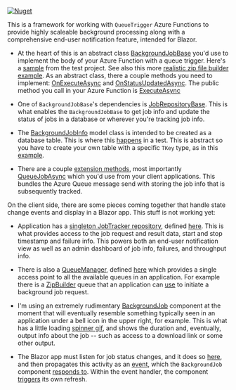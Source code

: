 [![Nuget](https://img.shields.io/nuget/v/AO.BackgroundJobs)](https://www.nuget.org/packages/AO.BackgroundJobs/)

This is a framework for working with `QueueTrigger` Azure Functions to provide highly scaleable background processing along with a comprehensive end-user notification feature, intended for Blazor.

- At the heart of this is an abstract class [BackgroundJobBase](https://github.com/adamfoneil/QueuedJobsLibrary/blob/master/QueuedJobs.Library/Abstract/BackgroundJobBase.cs) you'd use to implement the body of your Azure Function with a queue trigger. Here's a [sample](https://github.com/adamfoneil/QueuedJobsLibrary/blob/master/Testing/SampleJob.cs#L34) from the test project. See also this more [realistic zip file builder example](https://github.com/adamfoneil/QueuedJobsLibrary/blob/master/QueuedJobs.Functions/BuildZipFile.cs). As an abstract class, there a couple methods you need to implement: [OnExecuteAsync](https://github.com/adamfoneil/QueuedJobsLibrary/blob/master/QueuedJobs.Library/Abstract/BackgroundJobBase.cs#L31) and [OnStatusUpdatedAsync](https://github.com/adamfoneil/QueuedJobsLibrary/blob/master/QueuedJobs.Library/Abstract/BackgroundJobBase.cs#L36). The public method you call in your Azure Function is [ExecuteAsync](https://github.com/adamfoneil/QueuedJobsLibrary/blob/master/QueuedJobs.Library/Abstract/BackgroundJobBase.cs#L41)

- One of `BackgroundJobBase`'s dependencies is [JobRepositoryBase](https://github.com/adamfoneil/QueuedJobsLibrary/blob/master/QueuedJobs.Library/Abstract/JobRepositoryBase.cs). This is what enables the `BackgroundJobBase` to get job info and update the status of jobs in a database or wherever you're tracking job info.

- The [BackgroundJobInfo](https://github.com/adamfoneil/QueuedJobsLibrary/blob/master/QueuedJobs.Library/Models/BackgroundJobInfo.cs) model class is intended to be created as a database table. This is where this [happens](https://github.com/adamfoneil/QueuedJobsLibrary/blob/master/Testing/SampleJob.cs#L88) in a test. This is abstract so you have to create your own table with a specific `TKey` type, as in this [example](https://github.com/adamfoneil/QueuedJobsLibrary/blob/master/Testing/SampleJob.cs#L62).

- There are a couple [extension methods](https://github.com/adamfoneil/QueuedJobsLibrary/blob/master/QueuedJobs.Library/Extensions/QueueClientExtensions.cs), most importantly [QueueJobAsync](https://github.com/adamfoneil/QueuedJobsLibrary/blob/master/QueuedJobs.Library/Extensions/QueueClientExtensions.cs#L26) which you'd use from your client applications. This bundles the Azure Queue message send with storing the job info that is subsequently tracked.

On the client side, there are some pieces coming together that handle state change events and display in a Blazor app. This stuff is not working yet:

- Application has a [singleton JobTracker repository](https://github.com/adamfoneil/QueuedJobsLibrary/blob/master/Notification.Demo/Startup.cs#L28), defined [here](https://github.com/adamfoneil/QueuedJobsLibrary/blob/master/Notification.Shared/JobTrackerRepository.cs). This is what provides access to the job request and result data, start and stop timestamp and failure info. This powers both an end-user notification view as well as an admin dashboard of job info, failures, and throughput info.

- There is also a [QueueManager](https://github.com/adamfoneil/QueuedJobsLibrary/blob/master/Notification.Demo/Startup.cs#L31), defined [here](https://github.com/adamfoneil/QueuedJobsLibrary/blob/master/Notification.Demo/Services/QueueManager.cs) which provides a single access point to all the available queues in an application. For example there is a [ZipBuilder](https://github.com/adamfoneil/QueuedJobsLibrary/blob/master/Notification.Demo/Services/QueueManager.cs#L34) queue that an application can [use](https://github.com/adamfoneil/QueuedJobsLibrary/blob/master/Notification.Demo/Pages/Index.razor#L39-L43) to initiate a background job request.

- I'm using an extremely rudimentary [BackgroundJob](https://github.com/adamfoneil/QueuedJobsLibrary/blob/master/Notification.Demo/Components/BackgroundJob.razor) component at the moment that will eventually resemble something typically seen in an application under a bell icon in the upper right, for example. This is what has a little loading [spinner gif](https://github.com/adamfoneil/QueuedJobsLibrary/blob/master/Notification.Demo/Components/BackgroundJob.razor#L11), and shows the duration and, eventually, output info about the job -- such as access to a download link or some other output.

- The Blazor app must listen for job status changes, and it does so [here](https://github.com/adamfoneil/QueuedJobsLibrary/blob/master/Notification.Demo/Startup.cs#L56-L62), and then propagates this activity as an [event](https://github.com/adamfoneil/QueuedJobsLibrary/blob/master/QueuedJobs.Library/Abstract/JobRepositoryBase.cs#L42), which the `BackgroundJob` component [responds to](https://github.com/adamfoneil/QueuedJobsLibrary/blob/master/Notification.Demo/Components/BackgroundJob.razor#L61). Within the event handler, the component [triggers](https://github.com/adamfoneil/QueuedJobsLibrary/blob/master/Notification.Demo/Components/BackgroundJob.razor#L81) its own refresh.
